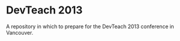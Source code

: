 DevTeach 2013
=============

A repository in which to prepare for the DevTeach 2013 conference in Vancouver.
